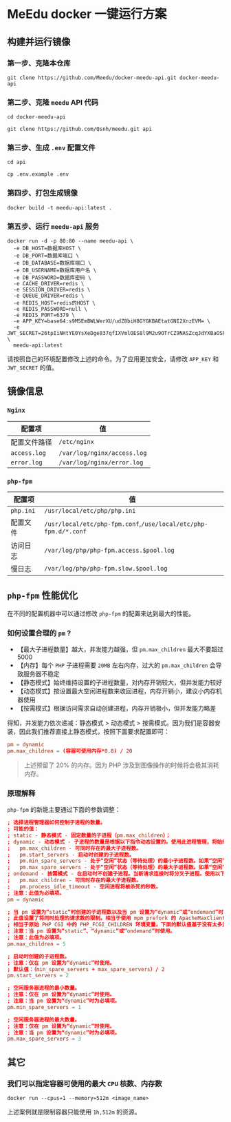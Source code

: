# MeEdu docker 一键运行方案

## 构建并运行镜像

### 第一步、克隆本仓库

```
git clone https://github.com/Meedu/docker-meedu-api.git docker-meedu-api
```

### 第二步、克隆 `meedu` API 代码

```
cd docker-meedu-api

git clone https://github.com/Qsnh/meedu.git api
```

### 第三步、生成 `.env` 配置文件

```
cd api

cp .env.example .env
```

### 第四步、打包生成镜像

```
docker build -t meedu-api:latest .
```

### 第五步、运行 `meedu-api` 服务

```
docker run -d -p 80:80 --name meedu-api \
  -e DB_HOST=数据库HOST \
  -e DB_PORT=数据库端口 \
  -e DB_DATABASE=数据库端口 \
  -e DB_USERNAME=数据库用户名 \
  -e DB_PASSWORD=数据库密码 \
  -e CACHE_DRIVER=redis \
  -e SESSION_DRIVER=redis \
  -e QUEUE_DRIVER=redis \
  -e REDIS_HOST=redis的HOST \
  -e REDIS_PASSWORD=null \
  -e REDIS_PORT=6379 \
  -e APP_KEY=base64:s9M5EmBWLWerXU/udZ8biH8GYGKBAEtatGNI2XnzEVM= \
  -e JWT_SECRET=26tpIiNHtYE0YsXeDge837qfIXVmlOES8l9M2u9OTrCZ9NASZcqJdYXBaOSPeLsh \
  meedu-api:latest
```

请按照自己的环境配置修改上述的命令。为了应用更加安全，请修改 `APP_KEY` 和 `JWT_SECRET` 的值。

## 镜像信息

### `Nginx`

| 配置项       | 值                          |
| ------------ | --------------------------- |
| 配置文件路径 | `/etc/nginx`                |
| `access.log` | `/var/log/nginx/access.log` |
| `error.log`  | `/var/log/nginx/error.log`  |

### `php-fpm`

| 配置项    | 值                                                              |
| --------- | --------------------------------------------------------------- |
| `php.ini` | `/usr/local/etc/php/php.ini`                                    |
| 配置文件  | `/usr/local/etc/php-fpm.conf`,`/use/local/etc/php-fpm.d/*.conf` |
| 访问日志  | `/var/log/php/php-fpm.access.$pool.log`                         |
| 慢日志    | `/var/log/php/php-fpm.slow.$pool.log`                           |

## `php-fpm` 性能优化

在不同的配置机器中可以通过修改 `php-fpm` 的配置来达到最大的性能。

### 如何设置合理的 `pm` ?

- 【最大子进程数量】越大，并发能力越强，但 `pm.max_children` 最大不要超过 5000
- 【内存】每个 `PHP` 子进程需要 `20MB` 左右内存，过大的 `pm.max_children` 会导致服务器不稳定
- 【静态模式】始终维持设置的子进程数量，对内存开销较大，但并发能力较好
- 【动态模式】按设置最大空闲进程数来收回进程，内存开销小，建议小内存机器使用
- 【按需模式】根据访问需求自动创建进程，内存开销极小，但并发能力略差

得知，并发能力依次递减：静态模式 > 动态模式 > 按需模式。因为我们是容器安装，因此我们推荐直接上静态模式，按照下面要求配置即可：

```conf
pm = dynamic
pm.max_children = (容器可使用内存*0.8) / 20
```

> 上述预留了 20% 的内存。因为 PHP 涉及到图像操作的时候将会极其消耗内存。

### 原理解释

`php-fpm` 的新能主要通过下面的参数调整：

```conf
; 选择进程管理器如何控制子进程的数量。
; 可能的值：
; static - 静态模式 - 固定数量的子进程（pm.max_children）；
; dynamic - 动态模式 - 子进程的数量是根据以下指令动态设置的。使用此进程管理，将始终至少有 1 个子进程。
;   pm.max_children - 可同时存在的最大子进程数。
;   pm.start_servers - 启动时创建的子进程数。
;   pm.min_spare_servers - 处于“空闲”状态（等待处理）的最小子进程数。如果“空闲”进程数小于此数，则会创建一些子进程。
;   pm.max_spare_servers - 处于“空闲”状态（等待处理）的最大子进程数。如果“空闲”进程数大于此数，则会杀死一些子进程。
; ondemand - 按需模式 - 在启动时不创建子进程。当新请求连接时将分叉子进程。使用以下参数：
;   pm.max_children - 可同时存在的最大子进程数。
;   pm.process_idle_timeout - 空闲进程将被杀死的秒数。
; 注意：此值为必填项。
pm = dynamic

; 当 pm 设置为“static”时创建的子进程数以及当 pm 设置为“dynamic”或“ondemand”时的最大子进程数。
; 此值设置了将同时处理的请求数的限制。相当于使用 mpm_prefork 的 ApacheMaxClients 指令。
; 相当于原始 PHP CGI 中的 PHP_FCGI_CHILDREN 环境变量。下面的默认值基于没有太多资源的服务器。不要忘记调整 pm.* 以适应您的需求。
; 注意：当 pm 设置为“static”、“dynamic”或“ondemand”时使用。
; 注意：此值为必填项。
pm.max_children = 5

; 启动时创建的子进程数。
; 注意：仅在 pm 设置为“dynamic”时使用。
; 默认值：（min_spare_servers + max_spare_servers）/ 2
pm.start_servers = 2

; 空闲服务器进程的最小数量。
; 注意：仅在 pm 设置为“dynamic”时使用。
; 注意：当 pm 设置为“dynamic”时为必填项。
pm.min_spare_servers = 1

; 空闲服务器进程的最大数量。
; 注意：仅在 pm 设置为“dynamic”时使用。
; 注意：当 pm 设置为“dynamic”时为必填项。
pm.max_spare_servers = 3
```

## 其它

### 我们可以指定容器可使用的最大 `CPU` 核数、内存数

```
docker run --cpus=1 --memory=512m <image_name>
```

上述案例就是限制容器只能使用 `1h,512m` 的资源。
